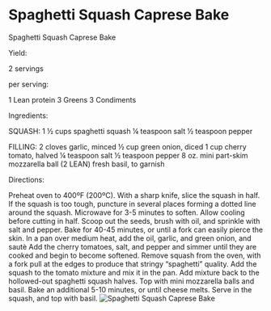 # Spaghetti Squash Caprese Bake

Spaghetti Squash Caprese Bake

Yield:

2 servings 

per serving:

1 Lean protein
3 Greens
3 Condiments

Ingredients:

SQUASH:
1 ½ cups spaghetti squash
¼ teaspoon salt
½ teaspoon pepper

FILLING:
2 cloves garlic, minced
½ cup green onion, diced
1 cup cherry tomato, halved
¼ teaspoon salt
½ teaspoon pepper
8 oz. mini part-skim mozzarella ball (2 LEAN)
fresh basil, to garnish

Directions:

Preheat oven to 400ºF (200ºC).
With a sharp knife, slice the squash in half. If the squash is too tough, puncture in several places forming a dotted line around the squash. Microwave for 3-5 minutes to soften. Allow cooling before cutting in half.
Scoop out the seeds, brush with oil, and sprinkle with salt and pepper. Bake for 40-45 minutes, or until a fork can easily pierce the skin.
In a pan over medium heat, add the oil, garlic, and green onion, and sautè
Add the cherry tomatoes, salt, and pepper and simmer until they are cooked and begin to become softened.
Remove squash from the oven, with a fork pull at the edges to produce that stringy “spaghetti” quality. Add the squash to the tomato mixture and mix it in the pan. 
Add mixture back to the hollowed-out spaghetti squash halves. Top with mini mozzarella balls and basil.
Bake an additional 5-10 minutes, or until cheese melts.
Serve in the squash, and top with basil.
![Spaghetti Squash Caprese Bake](images/Spaghetti%20Squash%20Caprese%20Bake.png)

